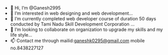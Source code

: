 - 👋 Hi, I’m @Ganesh2995
- 👀 I’m interested in web designing and web development...
- 🌱 I’m currently completed web developer course of duration 50 days conducted by Tami Nadu Skill Development Corporation ...
- 💞️ I’m looking to collaborate on organization to upgrade my skills and my life style...
- 📫 Contact me through mailid:ganeshk0295@gmail.com mobile no.8438227127

<!---
Ganesh2995/Ganesh2995 is a ✨ special ✨ repository because its `README.md` (this file) appears on your GitHub profile.
You can click the Preview link to take a look at your changes.
--->
